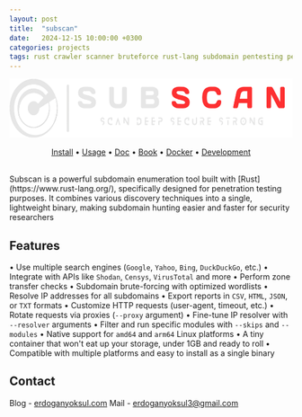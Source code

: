 ```yaml
---
layout: post
title:  "subscan"
date:   2024-12-15 10:00:00 +0300
categories: projects
tags: rust crawler scanner bruteforce rust-lang subdomain pentesting pentest-tool searchengines subdomain-enumeration zonetransfer
---
```

<div align="center">
    <img alt="Subscan Logo" height="105px" src="https://github.com/eredotpkfr/subscan/blob/main/assets/logo-light.png?raw=true">
</div>
<p align="center">
    <a href="https://github.com/eredotpkfr/subscan/?tab=readme-ov-file#install">Install</a> • <a href="https://github.com/eredotpkfr/subscan/?tab=readme-ov-file#usage">Usage</a> • <a href="https://docs.rs/subscan/latest/subscan/">Doc</a> • <a href="https://www.erdoganyoksul.com/subscan/">Book</a> • <a href="https://github.com/eredotpkfr/subscan/?tab=readme-ov-file#docker">Docker</a> • <a href="https://github.com/eredotpkfr/subscan/?tab=readme-ov-file#development">Development</a>
</p>
<br>
Subscan is a powerful subdomain enumeration tool built with [Rust](https://www.rust-lang.org/), specifically designed for penetration testing purposes. It combines various discovery techniques into a single, lightweight binary, making subdomain hunting easier and faster for security researchers

## Features
• Use multiple search engines (`Google`, `Yahoo`, `Bing`, `DuckDuckGo`, etc.)
• Integrate with APIs like `Shodan`, `Censys`, `VirusTotal` and more
• Perform zone transfer checks
• Subdomain brute-forcing with optimized wordlists
• Resolve IP addresses for all subdomains
• Export reports in `CSV`, `HTML`, `JSON`, or `TXT` formats
• Customize HTTP requests (user-agent, timeout, etc.)
• Rotate requests via proxies (`--proxy` argument)
• Fine-tune IP resolver with `--resolver` arguments
• Filter and run specific modules with `--skips` and `--modules`
• Native support for `amd64` and `arm64` Linux platforms
• A tiny container that won't eat up your storage, under 1GB and ready to roll
• Compatible with multiple platforms and easy to install as a single binary

## Contact
Blog - [erdoganyoksul.com](https://www.erdoganyoksul.com)
Mail - erdoganyoksul3@gmail.com
